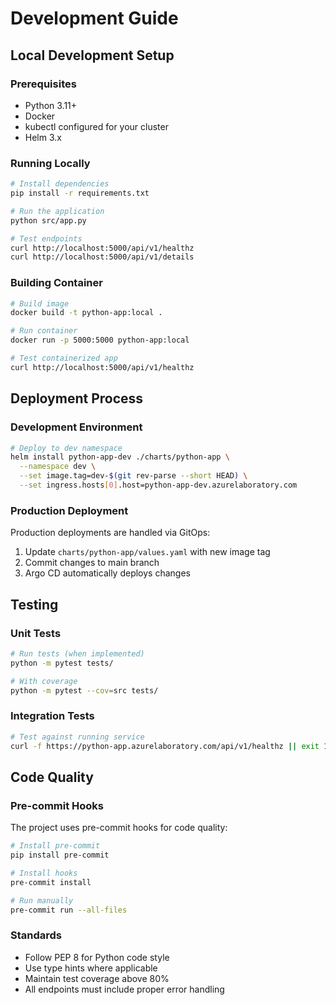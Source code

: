 # Development Guide

## Local Development Setup

### Prerequisites

- Python 3.11+
- Docker
- kubectl configured for your cluster
- Helm 3.x

### Running Locally

```bash
# Install dependencies
pip install -r requirements.txt

# Run the application
python src/app.py

# Test endpoints
curl http://localhost:5000/api/v1/healthz
curl http://localhost:5000/api/v1/details
```

### Building Container

```bash
# Build image
docker build -t python-app:local .

# Run container
docker run -p 5000:5000 python-app:local

# Test containerized app
curl http://localhost:5000/api/v1/healthz
```

## Deployment Process

### Development Environment

```bash
# Deploy to dev namespace
helm install python-app-dev ./charts/python-app \
  --namespace dev \
  --set image.tag=dev-$(git rev-parse --short HEAD) \
  --set ingress.hosts[0].host=python-app-dev.azurelaboratory.com
```

### Production Deployment

Production deployments are handled via GitOps:

1. Update `charts/python-app/values.yaml` with new image tag
2. Commit changes to main branch
3. Argo CD automatically deploys changes

## Testing

### Unit Tests

```bash
# Run tests (when implemented)
python -m pytest tests/

# With coverage
python -m pytest --cov=src tests/
```

### Integration Tests

```bash
# Test against running service
curl -f https://python-app.azurelaboratory.com/api/v1/healthz || exit 1
```

## Code Quality

### Pre-commit Hooks

The project uses pre-commit hooks for code quality:

```bash
# Install pre-commit
pip install pre-commit

# Install hooks
pre-commit install

# Run manually
pre-commit run --all-files
```

### Standards

- Follow PEP 8 for Python code style
- Use type hints where applicable
- Maintain test coverage above 80%
- All endpoints must include proper error handling
